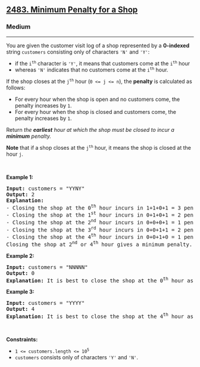 <h2><a href="https://leetcode.com/problems/minimum-penalty-for-a-shop/?envType=problem-list-v2&envId=string">2483. Minimum Penalty for a Shop</a></h2><h3>Medium</h3><hr><p>You are given the customer visit log of a shop represented by a <strong>0-indexed</strong> string <code>customers</code> consisting only of characters <code>&#39;N&#39;</code> and <code>&#39;Y&#39;</code>:</p>

<ul>
	<li>if the <code>i<sup>th</sup></code> character is <code>&#39;Y&#39;</code>, it means that customers come at the <code>i<sup>th</sup></code> hour</li>
	<li>whereas <code>&#39;N&#39;</code> indicates that no customers come at the <code>i<sup>th</sup></code> hour.</li>
</ul>

<p>If the shop closes at the <code>j<sup>th</sup></code> hour (<code>0 &lt;= j &lt;= n</code>), the <strong>penalty</strong> is calculated as follows:</p>

<ul>
	<li>For every hour when the shop is open and no customers come, the penalty increases by <code>1</code>.</li>
	<li>For every hour when the shop is closed and customers come, the penalty increases by <code>1</code>.</li>
</ul>

<p>Return<em> the <strong>earliest</strong> hour at which the shop must be closed to incur a <strong>minimum</strong> penalty.</em></p>

<p><strong>Note</strong> that if a shop closes at the <code>j<sup>th</sup></code> hour, it means the shop is closed at the hour <code>j</code>.</p>

<p>&nbsp;</p>
<p><strong class="example">Example 1:</strong></p>

<pre>
<strong>Input:</strong> customers = &quot;YYNY&quot;
<strong>Output:</strong> 2
<strong>Explanation:</strong> 
- Closing the shop at the 0<sup>th</sup> hour incurs in 1+1+0+1 = 3 penalty.
- Closing the shop at the 1<sup>st</sup> hour incurs in 0+1+0+1 = 2 penalty.
- Closing the shop at the 2<sup>nd</sup> hour incurs in 0+0+0+1 = 1 penalty.
- Closing the shop at the 3<sup>rd</sup> hour incurs in 0+0+1+1 = 2 penalty.
- Closing the shop at the 4<sup>th</sup> hour incurs in 0+0+1+0 = 1 penalty.
Closing the shop at 2<sup>nd</sup> or 4<sup>th</sup> hour gives a minimum penalty. Since 2 is earlier, the optimal closing time is 2.
</pre>

<p><strong class="example">Example 2:</strong></p>

<pre>
<strong>Input:</strong> customers = &quot;NNNNN&quot;
<strong>Output:</strong> 0
<strong>Explanation:</strong> It is best to close the shop at the 0<sup>th</sup> hour as no customers arrive.</pre>

<p><strong class="example">Example 3:</strong></p>

<pre>
<strong>Input:</strong> customers = &quot;YYYY&quot;
<strong>Output:</strong> 4
<strong>Explanation:</strong> It is best to close the shop at the 4<sup>th</sup> hour as customers arrive at each hour.
</pre>

<p>&nbsp;</p>
<p><strong>Constraints:</strong></p>

<ul>
	<li><code>1 &lt;= customers.length &lt;= 10<sup>5</sup></code></li>
	<li><code>customers</code> consists only of characters <code>&#39;Y&#39;</code> and <code>&#39;N&#39;</code>.</li>
</ul>
